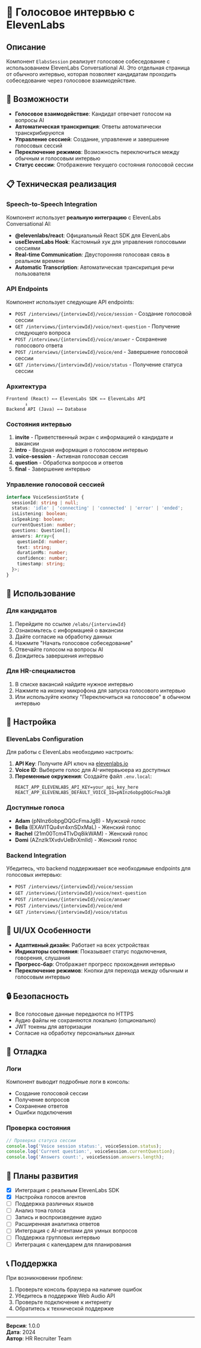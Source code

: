 # 🎤 Голосовое интервью с ElevenLabs

## Описание

Компонент `ElabsSession` реализует голосовое собеседование с использованием ElevenLabs Conversational AI. Это отдельная страница от обычного интервью, которая позволяет кандидатам проходить собеседование через голосовое взаимодействие.

## 🚀 Возможности

- **Голосовое взаимодействие**: Кандидат отвечает голосом на вопросы AI
- **Автоматическая транскрипция**: Ответы автоматически транскрибируются
- **Управление сессией**: Создание, управление и завершение голосовых сессий
- **Переключение режимов**: Возможность переключиться между обычным и голосовым интервью
- **Статус сессии**: Отображение текущего состояния голосовой сессии

## 📋 Техническая реализация

### Speech-to-Speech Integration

Компонент использует **реальную интеграцию** с ElevenLabs Conversational AI:

- **@elevenlabs/react**: Официальный React SDK для ElevenLabs
- **useElevenLabs Hook**: Кастомный хук для управления голосовыми сессиями
- **Real-time Communication**: Двусторонняя голосовая связь в реальном времени
- **Automatic Transcription**: Автоматическая транскрипция речи пользователя

### API Endpoints

Компонент использует следующие API endpoints:

- `POST /interviews/{interviewId}/voice/session` - Создание голосовой сессии
- `GET /interviews/{interviewId}/voice/next-question` - Получение следующего вопроса
- `POST /interviews/{interviewId}/voice/answer` - Сохранение голосового ответа
- `POST /interviews/{interviewId}/voice/end` - Завершение голосовой сессии
- `GET /interviews/{interviewId}/voice/status` - Получение статуса сессии

### Архитектура

```
Frontend (React) ←→ ElevenLabs SDK ←→ ElevenLabs API
       ↓
Backend API (Java) ←→ Database
```

### Состояния интервью

1. **invite** - Приветственный экран с информацией о кандидате и вакансии
2. **intro** - Вводная информация о голосовом интервью
3. **voice-session** - Активная голосовая сессия
4. **question** - Обработка вопросов и ответов
5. **final** - Завершение интервью

### Управление голосовой сессией

```typescript
interface VoiceSessionState {
  sessionId: string | null;
  status: 'idle' | 'connecting' | 'connected' | 'error' | 'ended';
  isListening: boolean;
  isSpeaking: boolean;
  currentQuestion: number;
  questions: Question[];
  answers: Array<{
    questionId: number;
    text: string;
    durationMs: number;
    confidence: number;
    timestamp: string;
  }>;
}
```

## 🎯 Использование

### Для кандидатов

1. Перейдите по ссылке `/elabs/{interviewId}`
2. Ознакомьтесь с информацией о вакансии
3. Дайте согласие на обработку данных
4. Нажмите "Начать голосовое собеседование"
5. Отвечайте голосом на вопросы AI
6. Дождитесь завершения интервью

### Для HR-специалистов

1. В списке вакансий найдите нужное интервью
2. Нажмите на иконку микрофона для запуска голосового интервью
3. Или используйте кнопку "Переключиться на голосовое" в обычном интервью

## 🔧 Настройка

### ElevenLabs Configuration

Для работы с ElevenLabs необходимо настроить:

1. **API Key**: Получите API ключ на [elevenlabs.io](https://elevenlabs.io)
2. **Voice ID**: Выберите голос для AI-интервьюера из доступных
3. **Переменные окружения**: Создайте файл `.env.local`:
   ```
   REACT_APP_ELEVENLABS_API_KEY=your_api_key_here
   REACT_APP_ELEVENLABS_DEFAULT_VOICE_ID=pNInz6obpgDQGcFmaJgB
   ```

### Доступные голоса

- **Adam** (pNInz6obpgDQGcFmaJgB) - Мужской голос
- **Bella** (EXAVITQu4vr4xnSDxMaL) - Женский голос
- **Rachel** (21m00Tcm4TlvDq8ikWAM) - Женский голос
- **Domi** (AZnzlk1XvdvUeBnXmlld) - Женский голос

### Backend Integration

Убедитесь, что backend поддерживает все необходимые endpoints для голосовых интервью:

- `POST /interviews/{interviewId}/voice/session`
- `GET /interviews/{interviewId}/voice/next-question`
- `POST /interviews/{interviewId}/voice/answer`
- `POST /interviews/{interviewId}/voice/end`
- `GET /interviews/{interviewId}/voice/status`

## 📱 UI/UX Особенности

- **Адаптивный дизайн**: Работает на всех устройствах
- **Индикаторы состояния**: Показывает статус подключения, говорения, слушания
- **Прогресс-бар**: Отображает прогресс прохождения интервью
- **Переключение режимов**: Кнопки для перехода между обычным и голосовым интервью

## 🔒 Безопасность

- Все голосовые данные передаются по HTTPS
- Аудио файлы не сохраняются локально (опционально)
- JWT токены для авторизации
- Согласие на обработку персональных данных

## 🐛 Отладка

### Логи

Компонент выводит подробные логи в консоль:
- Создание голосовой сессии
- Получение вопросов
- Сохранение ответов
- Ошибки подключения

### Проверка состояния

```javascript
// Проверка статуса сессии
console.log('Voice session status:', voiceSession.status);
console.log('Current question:', voiceSession.currentQuestion);
console.log('Answers count:', voiceSession.answers.length);
```

## 🔮 Планы развития

- [x] Интеграция с реальным ElevenLabs SDK
- [x] Настройка голосов агентов
- [ ] Поддержка различных языков
- [ ] Анализ тона голоса
- [ ] Запись и воспроизведение аудио
- [ ] Расширенная аналитика ответов
- [ ] Интеграция с AI-агентами для умных вопросов
- [ ] Поддержка групповых интервью
- [ ] Интеграция с календарем для планирования

## 📞 Поддержка

При возникновении проблем:

1. Проверьте консоль браузера на наличие ошибок
2. Убедитесь в поддержке Web Audio API
3. Проверьте подключение к интернету
4. Обратитесь к технической поддержке

---

**Версия**: 1.0.0  
**Дата**: 2024  
**Автор**: HR Recruiter Team 
